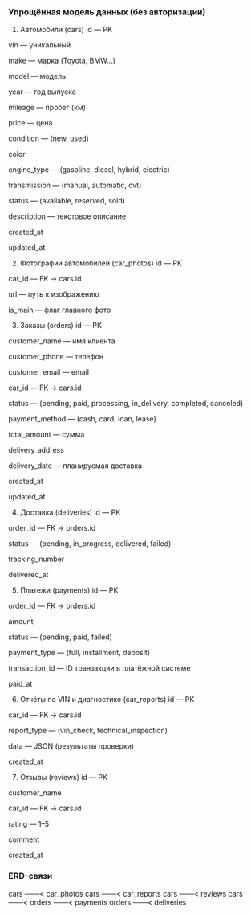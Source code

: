 ### Упрощённая модель данных (без авторизации)
1. Автомобили (cars)
id — PK

vin — уникальный

make — марка (Toyota, BMW...)

model — модель

year — год выпуска

mileage — пробег (км)

price — цена

condition — (new, used)

color

engine_type — (gasoline, diesel, hybrid, electric)

transmission — (manual, automatic, cvt)

status — (available, reserved, sold)

description — текстовое описание

created_at

updated_at

2. Фотографии автомобилей (car_photos)
id — PK

car_id — FK → cars.id

url — путь к изображению

is_main — флаг главного фото

3. Заказы (orders)
id — PK

customer_name — имя клиента

customer_phone — телефон

customer_email — email

car_id — FK → cars.id

status — (pending, paid, processing, in_delivery, completed, canceled)

payment_method — (cash, card, loan, lease)

total_amount — сумма

delivery_address

delivery_date — планируемая доставка

created_at

updated_at

4. Доставка (deliveries)
id — PK

order_id — FK → orders.id

status — (pending, in_progress, delivered, failed)

tracking_number

delivered_at

5. Платежи (payments)
id — PK

order_id — FK → orders.id

amount

status — (pending, paid, failed)

payment_type — (full, installment, deposit)

transaction_id — ID транзакции в платёжной системе

paid_at

6. Отчёты по VIN и диагностике (car_reports)
id — PK

car_id — FK → cars.id

report_type — (vin_check, technical_inspection)

data — JSON (результаты проверки)

created_at

7. Отзывы (reviews)
id — PK

customer_name

car_id — FK → cars.id

rating — 1–5

comment

created_at


### ERD-связи

cars ───< car_photos
cars ───< car_reports
cars ───< reviews
cars ───< orders ───< payments
orders ───< deliveries
